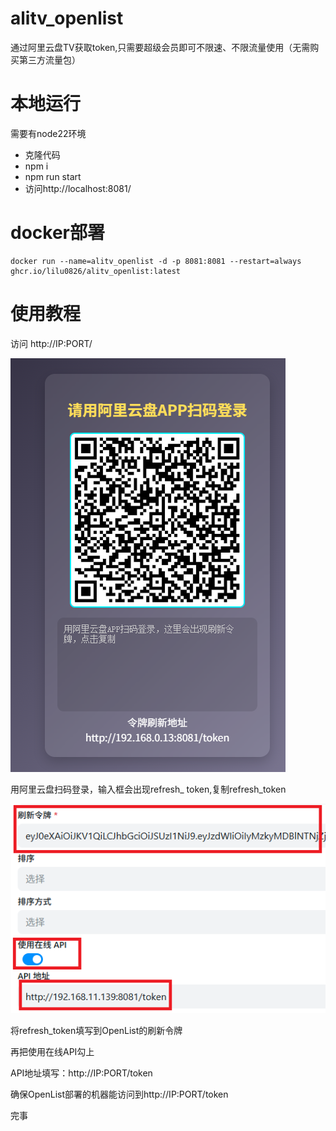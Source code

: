 # alitv_openlist

通过阿里云盘TV获取token,只需要超级会员即可不限速、不限流量使用（无需购买第三方流量包）

# 本地运行
需要有node22环境
- 克隆代码
- npm i
- npm run start
- 访问http://localhost:8081/

# docker部署
```
docker run --name=alitv_openlist -d -p 8081:8081 --restart=always ghcr.io/lilu0826/alitv_openlist:latest
```

# 使用教程
访问 http://IP:PORT/

![alt text](image.png)

用阿里云盘扫码登录，输入框会出现refresh_ token,复制refresh_token



![alt text](image-2.png)

将refresh_token填写到OpenList的刷新令牌

再把使用在线API勾上

API地址填写：http://IP:PORT/token

确保OpenList部署的机器能访问到http://IP:PORT/token

完事